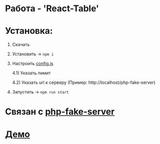 # Работа - 'React-Table'

# Установка:
1) Скачать

3) Установить -> <code>npm i</code>
 
4) Настроить [config.js](https://github.com/XrestRus/react-table/src/config.js)

    4.1) Указать лимит

    4.2) Указать url к серверу (Пример: http://localhost/php-fake-server)

5) Запустить -> <code>npm run start</code>

# Связан с [php-fake-server](https://github.com/XrestRus/php-fake-server)


# [Демо](https://xrestrus.github.io/react-table/)
